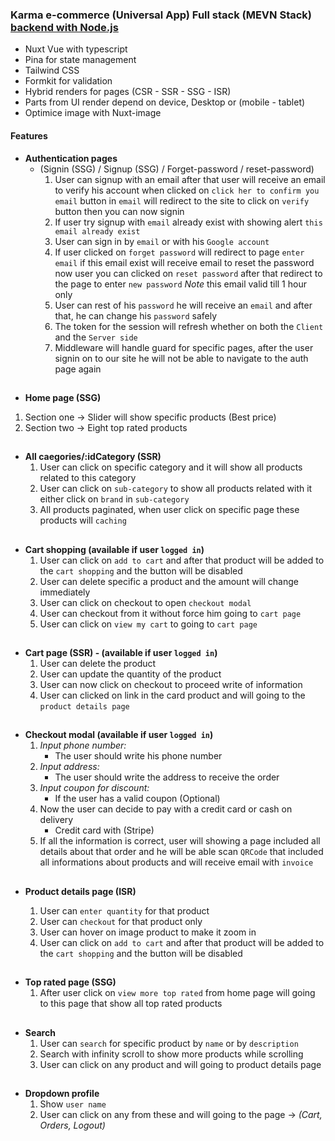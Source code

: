 ### Karma e-commerce (Universal App) Full stack (MEVN Stack) [backend with Node.js](https://github.com/karimtarek0000/karma-e-commerce-backend)

- Nuxt Vue with typescript
- Pina for state management
- Tailwind CSS
- Formkit for validation
- Hybrid renders for pages (CSR - SSR - SSG - ISR)
- Parts from UI render depend on device, Desktop or (mobile - tablet)
- Optimice image with Nuxt-image

#### Features

- **Authentication pages**
  - (Signin (SSG) / Signup (SSG) / Forget-password / reset-password)
    1.  User can signup with an email after that user will receive an email to verify his account when clicked on `click her to confirm you email` button in `email` will redirect to the site to click on `verify` button then you can now signin
    2.  If user try signup with `email` already exist with showing alert `this email already exist`
    3.  User can sign in by `email` or with his `Google account`
    4.  If user clicked on `forget password` will redirect to page `enter email` if this email exist will receive email to reset the password now user you can clicked on `reset password` after that redirect to the page to enter `new password`
        _Note_ this email valid till 1 hour only
    5.  User can rest of his `password` he will receive an `email` and after that, he can change his `password` safely
    6.  The token for the session will refresh whether on both the `Client` and the `Server side`
    7.  Middleware will handle guard for specific pages, after the user signin on to our site he will not be able to navigate to the auth page again

##

- **Home page (SSG)**

1. Section one -> Slider will show specific products (Best price)
2. Section two -> Eight top rated products

##

- **All caegories/:idCategory (SSR)**
  1.  User can click on specific category and it will show all products related to this category
  2.  User can click on `sub-category` to show all products related with it either click on `brand` in `sub-category`
  3.  All products paginated, when user click on specific page these products will `caching`

##

- **Cart shopping (available if user `logged in`)**
  1. User can click on `add to cart` and after that product will be added to the `cart shopping` and the button will be disabled
  2. User can delete specific a product and the amount will change immediately
  3. User can click on checkout to open `checkout modal`
  4. User can checkout from it without force him going to `cart page`
  5. User can click on `view my cart` to going to `cart page`

##

- **Cart page (SSR) - (available if user `logged in`)**
  1. User can delete the product
  2. User can update the quantity of the product
  3. User can now click on checkout to proceed write of information
  4. User can clicked on link in the card product and will going to the `product details page`

##

- **Checkout modal (available if user `logged in`)**
  1. _Input phone number:_
     - The user should write his phone number
  2. _Input address:_
     - The user should write the address to receive the order
  3. _Input coupon for discount:_
     - If the user has a valid coupon (Optional)
  4. Now the user can decide to pay with a credit card or cash on delivery
     - Credit card with (Stripe)
  5. If all the information is correct, user will showing a page included all details about that order and he will be able scan `QRCode` that included all informations about products and will receive email with `invoice`

##

- **Product details page (ISR)**

  1. User can `enter quantity` for that product
  2. User can `checkout` for that product only
  3. User can hover on image product to make it zoom in
  4. User can click on `add to cart` and after that product will be added to the `cart shopping` and the button will be disabled

##

- **Top rated page (SSG)**
  1.  After user click on `view more top rated` from home page will going to this page that show all top rated products

##

- **Search**
  1.  User can `search` for specific product by `name` or by `description`
  2.  Search with infinity scroll to show more products while scrolling
  3.  User can click on any product and will going to product details page

##

- **Dropdown profile**
  1. Show `user name`
  2. User can click on any from these and will going to the page -> _(Cart, Orders, Logout)_
